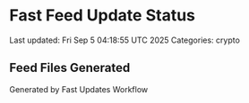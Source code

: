 # Fast Feed Update Status
Last updated: Fri Sep  5 04:18:55 UTC 2025
Categories: crypto

## Feed Files Generated

Generated by Fast Updates Workflow
